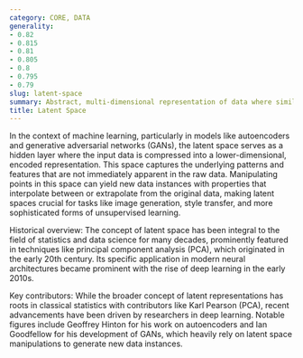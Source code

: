 ```yaml
---
category: CORE, DATA
generality:
- 0.82
- 0.815
- 0.81
- 0.805
- 0.8
- 0.795
- 0.79
slug: latent-space
summary: Abstract, multi-dimensional representation of data where similar items are mapped close together, commonly used in ML and AI models.
title: Latent Space
---
```


In the context of machine learning, particularly in models like autoencoders and generative adversarial networks (GANs), the latent space serves as a hidden layer where the input data is compressed into a lower-dimensional, encoded representation. This space captures the underlying patterns and features that are not immediately apparent in the raw data. Manipulating points in this space can yield new data instances with properties that interpolate between or extrapolate from the original data, making latent spaces crucial for tasks like image generation, style transfer, and more sophisticated forms of unsupervised learning.

Historical overview: The concept of latent space has been integral to the field of statistics and data science for many decades, prominently featured in techniques like principal component analysis (PCA), which originated in the early 20th century. Its specific application in modern neural architectures became prominent with the rise of deep learning in the early 2010s.

Key contributors: While the broader concept of latent representations has roots in classical statistics with contributors like Karl Pearson (PCA), recent advancements have been driven by researchers in deep learning. Notable figures include Geoffrey Hinton for his work on autoencoders and Ian Goodfellow for his development of GANs, which heavily rely on latent space manipulations to generate new data instances.